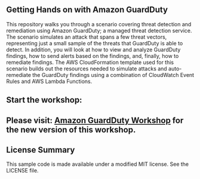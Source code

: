 ## Getting Hands on with Amazon GuardDuty

This repository walks you through a scenario covering threat detection and remediation using Amazon GuardDuty; a managed threat detection service. The scenario simulates an attack that spans a few threat vectors, representing just a small sample of the threats that GuardDuty is able to detect. In addition, you will look at how to view and analyze GuardDuty findings, how to send alerts based on the findings, and, finally, how to remediate findings. The AWS CloudFormation template used for this scenario builds out the resources needed to simulate attacks and auto-remediate the GuardDuty findings using a combination of CloudWatch Event Rules and AWS Lambda Functions.

## Start the workshop:

## Please visit: <a href="https://catalog.workshops.aws/guardduty/en-US/introduction" target="_blank">Amazon GuardDuty Workshop</a> for the new version of this workshop.

## License Summary

This sample code is made available under a modified MIT license. See the LICENSE file.
